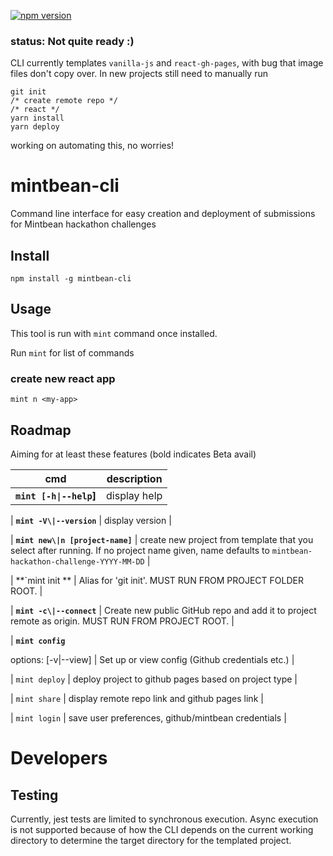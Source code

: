 [![npm version](https://badge.fury.io/js/mintbean-cli.svg)](https://badge.fury.io/js/mintbean-cli)
### status: Not quite ready :)
CLI currently templates `vanilla-js` and `react-gh-pages`, with bug that image files don't copy over. In new projects still need to manually run
```
git init
/* create remote repo */
/* react */
yarn install
yarn deploy
```
working on automating this, no worries!

# mintbean-cli

Command line interface for easy creation and deployment of submissions for Mintbean hackathon challenges

## Install

`npm install -g mintbean-cli`

## Usage

This tool is run with `mint` command once installed.

Run `mint` for list of commands

### create new react app

`mint n <my-app>`

## Roadmap

Aiming for at least these features (bold indicates Beta avail)

| cmd                              | description                                                                                                                    |
| -------------------------------- | ------------------------------------------------------------------------------------------------------------------------------ |
| **`mint [-h\|--help`]**          | display help                                                                                                                   |

| **`mint -V\|--version`**         | display version                                                                                                                |

| **`mint new\|n [project-name]`** | create new project from template that you select after running. If no project name given, name defaults to `mintbean-hackathon-challenge-YYYY-MM-DD` |


| **`mint init **          | Alias for 'git init'. MUST RUN FROM PROJECT FOLDER ROOT.                  |

| **`mint -c\|--connect`**          | Create new public GitHub repo and add it to project remote as origin. MUST RUN FROM PROJECT ROOT.                  |

| **`mint config `**

options: [-v\|--view]         | Set up or view config (Github credentials etc.)                  |



| `mint deploy`                    | deploy project to github pages based on project type                                                                           |

| `mint share`                     | display remote repo link and github pages link                                                                                 |

| `mint login`                     | save user preferences, github/mintbean credentials                                                                             |

# Developers

## Testing

Currently, jest tests are limited to synchronous execution. Async execution is not supported because of how the CLI
depends on the current working directory to determine the target directory for the templated project.
